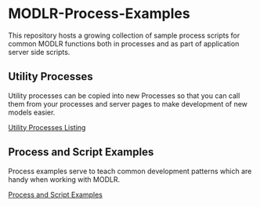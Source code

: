 
# MODLR-Process-Examples
This repository hosts a growing collection of sample process scripts for common MODLR functions both in processes and as part of application server side scripts.

## Utility Processes
Utility processes can be copied into new Processes so that you can call them from your processes and server pages to make development of new models easier.

[Utility Processes Listing](processes.md)


## Process and Script Examples
Process examples serve to teach common development patterns which are handy when working with MODLR.

[Process and Script Examples](examples.md)

